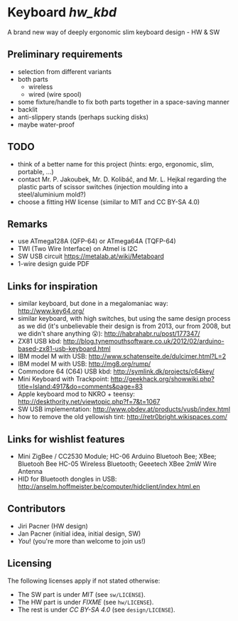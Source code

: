 # Keyboard *hw_kbd*
A brand new way of deeply ergonomic slim keyboard design - HW &amp; SW

## Preliminary requirements
* selection from different variants
* both parts
    * wireless
    * wired (wire spool)
* some fixture/handle to fix both parts together in a space-saving manner
* backlit
* anti-slippery stands (perhaps sucking disks)
* maybe water-proof

## TODO
* think of a better name for this project (hints: ergo, ergonomic, slim, portable, ...)
* contact Mr. P. Jakoubek, Mr. D. Kolibáč, and Mr. L. Hejkal regarding the plastic parts of scissor switches (injection moulding into a steel/aluminium mold?)
* choose a fitting HW license (similar to MIT and CC BY-SA 4.0)

## Remarks
* use ATmega128A (QFP-64) or ATmega64A (TQFP-64)
* TWI (Two Wire Interface) on Atmel is I2C
* SW USB circuit https://metalab.at/wiki/Metaboard
* 1-wire design guide PDF

## Links for inspiration
* similar keyboard, but done in a megalomaniac way: http://www.key64.org/
* similar keyboard, with high switches, but using the same design process as we did (it's unbelievable their design is from 2013, our from 2008, but we didn't share anything :open_mouth:): http://habrahabr.ru/post/177347/
* ZX81 USB kbd: http://blog.tynemouthsoftware.co.uk/2012/02/arduino-based-zx81-usb-keyboard.html
* IBM model M with USB: http://www.schatenseite.de/dulcimer.html?L=2
* IBM model M with USB: http://mg8.org/rump/
* Commodore 64 (C64) USB kbd: http://symlink.dk/projects/c64key/
* Mini Keyboard with Trackpoint: http://geekhack.org/showwiki.php?title=Island:4917&do=comments&page=83
* Apple keyboard mod to NKRO + teensy: http://deskthority.net/viewtopic.php?f=7&t=1067
* SW USB implementation: http://www.obdev.at/products/vusb/index.html
* how to remove the old yellowish tint: http://retr0bright.wikispaces.com/

## Links for wishlist features
* Mini ZigBee / CC2530 Module; HC-06 Arduino Bluetooh Bee; XBee; Bluetooh Bee HC-05 Wireless Bluetooth; Geeetech XBee 2mW Wire Antenna
* HID for Bluetooth dongles in USB: http://anselm.hoffmeister.be/computer/hidclient/index.html.en

## Contributors
* Jiri Pacner (HW design)
* Jan Pacner (initial idea, initial design, SW)
* *You*! (you're more than welcome to join us!)

## Licensing
The following licenses apply if not stated otherwise:
* The SW part is under *MIT* (see `sw/LICENSE`).
* The HW part is under *FIXME* (see `hw/LICENSE`).
* The rest is under *CC BY-SA 4.0* (see `design/LICENSE`).
